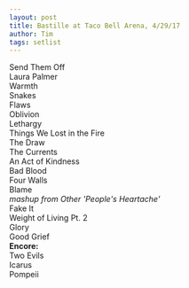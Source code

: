 ```yaml
---
layout: post
title: Bastille at Taco Bell Arena, 4/29/17
author: Tim
tags: setlist
---
```


Send Them Off  
Laura Palmer  
Warmth  
Snakes  
Flaws  
Oblivion  
Lethargy  
Things We Lost in the Fire  
The Draw  
The Currents  
An Act of Kindness  
Bad Blood  
Four Walls  
Blame  
*mashup from Other 'People's Heartache'*  
Fake It  
Weight of Living Pt. 2  
Glory  
Good Grief  
**Encore:**  
Two Evils  
Icarus  
Pompeii  
